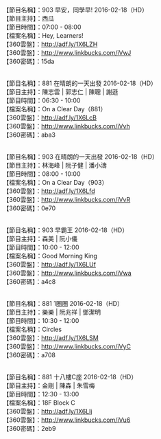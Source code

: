 <br>【節目名稱】：903 早安，同學早! 2016-02-18（HD）
<br>【節目主持】：西瓜
<br>【節目時間】：07:00 - 08:00
<br>【檔案名稱】：Hey, Learners!
<br>【360雲盤】：http://adf.ly/1X6LZH
<br>【360雲盤】：http://www.linkbucks.com/iVwJ
<br>【360密碼】：15da

<br>【節目名稱】：881 在晴朗的一天出發 2016-02-18（HD）
<br>【節目主持】：陳志雲 | 郭志仁 | 陳聰 | 謝遜
<br>【節目時間】：06:30 - 10:00
<br>【檔案名稱】：On a Clear Day（881）
<br>【360雲盤】：http://adf.ly/1X6LcB
<br>【360雲盤】：http://www.linkbucks.com/iVvh
<br>【360密碼】：aba3

<br>【節目名稱】：903 在晴朗的一天出發 2016-02-18（HD）
<br>【節目主持】：林海峰 | 阮子健 | 潘小濤
<br>【節目時間】：08:00 - 10:00
<br>【檔案名稱】：On a Clear Day（903）
<br>【360雲盤】：http://adf.ly/1X6Lfd
<br>【360雲盤】：http://www.linkbucks.com/iVvR
<br>【360密碼】：0e70

<br>【節目名稱】：903 早霸王 2016-02-18（HD）
<br>【節目主持】：森美 | 阮小儀
<br>【節目時間】：10:00 - 12:00
<br>【檔案名稱】：Good Morning King
<br>【360雲盤】：http://adf.ly/1X6LUf
<br>【360雲盤】：http://www.linkbucks.com/iVwa
<br>【360密碼】：a4c8

<br>【節目名稱】：881 1圈圈 2016-02-18（HD）
<br>【節目主持】：樂樂 | 阮兆祥 | 鄧潔明
<br>【節目時間】：10:30 - 12:00
<br>【檔案名稱】：Circles
<br>【360雲盤】：http://adf.ly/1X6LSM
<br>【360雲盤】：http://www.linkbucks.com/iVyC
<br>【360密碼】：a708

<br>【節目名稱】：881 十八樓C座 2016-02-18（HD）
<br>【節目主持】：金剛 | 陳森 | 朱雪梅
<br>【節目時間】：12:30 - 13:00
<br>【檔案名稱】：18F Block C
<br>【360雲盤】：http://adf.ly/1X6Llj
<br>【360雲盤】：http://www.linkbucks.com/iVu6
<br>【360密碼】：2eb9
